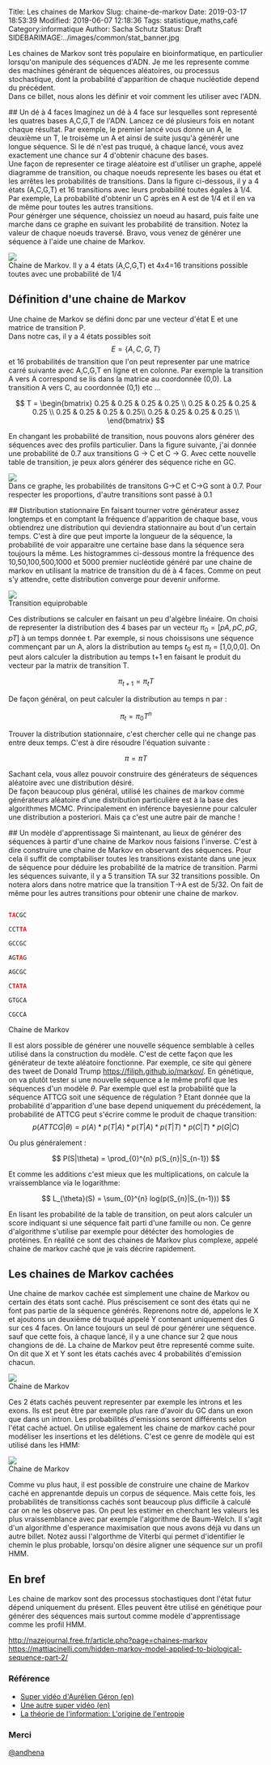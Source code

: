 Title: Les chaines de Markov
Slug: chaine-de-markov
Date: 2019-03-17 18:53:39
Modified: 2019-06-07 12:18:36
Tags: statistique,maths,café
Category:informatique
Author: Sacha Schutz
Status: Draft
SIDEBARIMAGE:../images/common/stat_banner.jpg


Les chaines de Markov sont très populaire en bioinformatique, en particulier lorsqu'on manipule des séquences d'ADN. 
Je me les represente comme des machines générant de séquences aléatoires, ou processus stochastique, dont la probabilité d'apparition de chaque nucléotide depend du précédent.    
Dans ce billet, nous alons les définir et voir comment les utiliser avec l'ADN.

## Un dé à 4 faces
Imaginez un dé à 4 face sur lesquelles sont representé les quatres bases A,C,G,T de l'ADN. Lancez ce dé plusieurs fois en notant chaque résultat.
Par exemple, le premier lancé vous donne un A, le deuxième un T, le troisème un A et ainsi de suite jusqu'à générér une longue séquence.
Si le dé n'est pas truqué, à chaque lancé, vous avez exactement une chance sur 4 d'obtenir chacune des bases.         
Une façon de representer ce tirage aléatoire est d'utiliser un graphe, appelé diagramme de transition, ou chaque noeuds represente les bases ou état et les arrêtes les probabilités de transitions. Dans la figure ci-dessous, il y a 4 états (A,C,G,T) et 16 transitions avec leurs probabilité toutes égales à 1/4. Par exemple, La probabilité d'obtenir un C après en A est de 1/4 et il en va de même pour toutes les autres transitions.     
Pour générger une séquence, choissiez un noeud au hasard, puis faite une marche dans ce graphe en suivant les probabilité de transition. Notez la valeur de chaque noeuds traversé. Bravo, vous venez de générer une séquence à l'aide une chaine de Markov. 

<div class="figure">     <img src="../images/markov/animation.gif" />      <div class="legend">Chaine de Markov. Il y a 4 états (A,C,G,T) et 4x4=16 transitions possible toutes avec une probabilité de 1/4</div> </div>   


## Définition d'une chaine de Markov
Une chaine de Markov se défini donc par une vecteur d'état E et une matrice de transition P.    
Dans notre cas, il y a 4 états possibles soit $$E = \{A,C,G,T\}$$ et 16 probabilités de transition que l'on peut representer par une matrice carré suivante avec A,C,G,T en ligne et en colonne. Par exemple la transition A vers A correspond se lis dans la matrice au coordonnée (0,0). La transition A vers C, au coordonnée (0,1) etc ...

$$
T = \begin{bmatrix}
0.25 &  0.25 & 0.25 & 0.25 \\ 
0.25 & 0.25  & 0.25 & 0.25 \\ 
0.25 & 0.25 & 0.25 & 0.25\\ 
0.25 & 0.25 & 0.25 & 0.25 \\
\end{bmatrix}
$$

En changant les probabilité de transition, nous pouvons alors générer des séquences avec des profils particulier. Dans la figure suivante, j'ai donnée une probabilité de 0.7 aux transitions G -> C et C -> G. Avec cette nouvelle table de transition, je peux alors générer des séquence riche en GC.


<div class="figure">     <img src="../images/markov/animation2.gif" />      <div class="legend"> Dans ce graphe, les probabilités de transitons G->C et C->G sont à 0.7. Pour respecter les proportions, d'autre transitions sont passé à 0.1 </div> </div>   



## Distribution stationnaire
En faisant tourner votre générateur assez longtemps et en comptant la fréquence d'apparition de chaque base, vous obtiendrez une distribution qui deviendra stationnaire au bout d'un certain temps. C'est à dire que peut importe la longueur de la séquence, la probabilité de voir apparaitre une certaine base dans la séquence sera toujours la même. 
Les histogrammes ci-dessous montre la fréquence des 10,50,100,500,1000 et 5000 premier nucléotide généré par une chaine de markov en utilisant la matrice de transition du dé à 4 faces. Comme on peut s'y attendre, cette distribution converge pour devenir uniforme.  

<div class="figure">     <img src="../images/markov/distribution1.png" />      <div class="legend"> Transition equiprobable</div> </div>   


Ces distributions se calculer en faisant un peu d'algèbre linéaire. 
On choisi de representer la distribution des 4 bases par un vecteur $\pi_{0} = [pA, pC, pG, pT]$ à un temps donnée t. Par exemple, si nous choissisons une séquence commençant par un A, alors la distribution au temps $t_0$ est $\pi_{t}$ = [1,0,0,0].
On peut alors calculer la distribution au temps t+1 en faisant le produit du vecteur par la matrix de transition T. 

$$
\pi_{t+1} = \pi_{t} T
$$

De façon général, on peut calculer la distribution au temps n par :

$$
\pi_{t} = \pi_{0}T^n
$$

Trouver la distribution stationnaire, c'est chercher celle qui ne change pas entre deux temps. C'est à dire résoudre l'équation suivante :

$$
\pi = \pi T
$$

Sachant cela, vous allez pouvoir construire des générateurs de séquences aléatoire avec une distribution désiré.   
De façon beaucoup plus général, utilisé les chaines de markov comme générateurs aléatoire d'une distribution particulière est à la base des algorithmes MCMC. Principalement en inférence bayesienne pour calculer une distribution a posteriori. Mais ça c'est une autre pair de manche ! 


## Un modèle d'apprentissage 
Si maintenant, au lieux de générer des séquences à partir d'une chaine de Markov nous faisions l'inverse. C'est à dire construire une chaine de Markov en observant des séquences. Pour cela il suffit de comptabiliser toutes les transitions existante dans une jeux de séquence pour déduire les probabilité de la matrice de transition. Parmi les séquences suivante, il y a 5 transition TA sur 32 transitions possible. On notera alors dans notre matrice que la transition T->A est de 5/32. On fait de même pour les autres transitions pour obtenir une chaine de markov.

<div class="figure">
<code>
<b style="color:red">TA</b>CGC <br/>
CCT<b style="color:red">TA</b> <br/>
GCCGC <br/>
AG<b style="color:red">TA</b>G <br/>
AGCGC <br/>
C<b style="color:red">TA</b><b style="color:red">TA </b><br/>
GTGCA<br/>
CGCCA <br/>
</code>
<div class="legend">Chaine de Markov</div>
</div>

Il est alors possible de générer une nouvelle séquence semblable à celles utilisé dans la construction du modèle. C'est de cette façon que les générateur de texte aléatoire fonctionne. Par exemple, ce site qui gènere des tweet de Donald Trump https://filiph.github.io/markov/.
En génétique, on va plutôt tester si une nouvelle séquence a le même profil que les séquences d'un modèle $\theta$. Par exemple quel est la probabilité que la séquence ATTCG soit une séquence de régulation ? 
Etant donnée que la probabilité d'apparition d'une base depend uniquement du précédement, la probabilité de ATTCG peut s'écrire comme le produit de chaque transition: 
$$
p(ATTCG|\theta) = p(A) * p(T|A) * p(T|A) * p(T|T) * p(C|T) * p(G|C)
$$

Ou plus généralement : 

$$
P(S|\theta) = \prod_{0}^{n} p(S_{n}|S_{n-1}) 
$$

Et comme les additions c'est mieux que les multiplications, on calcule la vraissemblance via le logarithme: 

$$
L_{\theta}(S) = \sum_{0}^{n} log(p(S_{n}|S_{n-1})) 
$$

En lisant les probabilité de la table de transition, on peut alors calculer un score indiquant si une séquence fait parti d'une famille ou non. Ce genre d'algorithme s'utilise par exemple pour détécter des homologies de protéines. En réalité ce sont des chaines de Markov plus complexe, appelé chaine de markov caché que je vais décrire rapidement.

## Les chaines de Markov cachées 
Une chaine de markov cachée est simplement une chaine de Markov ou certain des états sont caché. Plus préscisement ce sont des états qui ne font pas partie de la séquence générés. Reprenons notre dé, appelons le X et ajoutons un deuxième dé truqué appelé Y contenant uniquement des G sur ces 4 faces. On lance toujours un seul dé pour générer une séquence. sauf que cette fois, à chaque lancé, il y a une chance sur 2 que nous changions de dé. La chaine de Markov peut être representé comme suite. On dit que X et Y sont les états cachés avec 4 probabilités d'emission chacun.

<div class="figure">     <img src="../images/markov/hmm.png" />      <div class="legend">Chaine de Markov</div> </div>   

Ces 2 états cachés peuvent representer par exemple les introns et les exons. Ils est peut être par exemple plus rare d'avoir du GC dans un exon que dans un intron. Les probabilités d'emissions seront différents selon l'état caché actuel.
On utilise egalement les chaine de markov caché pour modéliser les insertions et les délétions. C'est ce genre de modèle qui est utilisé dans les HMM:

<div class="figure">     <img src="../images/markov/hmm2.png" />      <div class="legend">Chaine de Markov</div> </div>   

Comme vu plus haut, il est possible de construire une chaine de Markov caché en apprenantde depuis un corpus de séquence. Mais cette fois, les probabilités de transitionss cachés sont beaucoup plus difficile à calculé car on ne les observe pas. 
On peut les estimer en cherchant les valeurs les plus vraissemblance avec par exemple l'algorithme de Baum-Welch. Il s'agit d'un algorithme d'esperance maximisation que nous avons déjà vu dans un autre billet. Notez aussi l'algorthme de Viterbi qui permet d'identifier le chemin le plus probable, lorsqu'on désire aligner une séquence sur un profil HMM. 

## En bref 
Les chaine de markov sont des processus stochastiques dont l'état futur dépend uniquement du présent. Elles peuvent être utilisé en génétique pour générer des séquences mais surtout comme modèle d'apprentissage comme les profil HMM.

http://nazejournal.free.fr/article.php?page=chaines-markov
https://mattiacinelli.com/hidden-markov-model-applied-to-biological-sequence-part-2/

### Référence 
- [Super vidéo d'Aurélien Géron (en)](https://www.youtube.com/watch?v=ErfnhcEV1O8)
- [Une autre super vidéo (en)](https://www.youtube.com/watch?v=R4OlXb9aTvQ)
- [La théorie de l'information: L'origine de l'entropie](http://www.yann-ollivier.org/entropie/entropie1)

### Merci 
[@andhena](https://github.com/andhena)